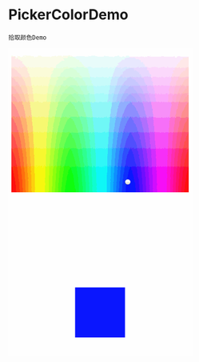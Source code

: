 # PickerColorDemo
    拾取颜色Demo 
   ![image](https://github.com/fancy88/PickerColorDemo/blob/master/picture.gif)
